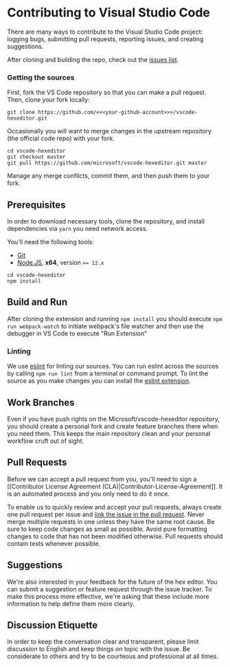 # Contributing to Visual Studio Code
There are many ways to contribute to the Visual Studio Code project: logging bugs, submitting pull requests, reporting issues, and creating suggestions.

After cloning and building the repo, check out the [issues list](https://github.com/microsoft/vscode-hexeditor/issues?q=is%3Aissue+is%3Aopen+).


### Getting the sources

First, fork the VS Code repository so that you can make a pull request. Then, clone your fork locally:

```
git clone https://github.com/<<<your-github-account>>>/vscode-hexeditor.git
```

Occasionally you will want to merge changes in the upstream repository (the official code repo) with your fork.

```
cd vscode-hexeditor
git checkout master
git pull https://github.com/microsoft/vscode-hexeditor.git master
```

Manage any merge conflicts, commit them, and then push them to your fork.

## Prerequisites

In order to download necessary tools, clone the repository, and install dependencies via `yarn` you need network access.

You'll need the following tools:

- [Git](https://git-scm.com)
- [Node.JS](https://nodejs.org/en/), **x64**, version `>= 12.x`

```
cd vscode-hexeditor
npm install
```

## Build and Run

After cloning the extension and running `npm install` you should execute `npm run webpack-watch` to initiate webpack's file watcher and then use the debugger in VS Code to execute "Run Extension"

### Linting
We use [eslint](https://eslint.org/) for linting our sources. You can run eslint across the sources by calling `npm run lint` from a terminal or command prompt.
To lint the source as you make changes you can install the [eslint extension](https://marketplace.visualstudio.com/items?itemName=dbaeumer.vscode-eslint).

## Work Branches
Even if you have push rights on the Microsoft/vscode-hexeditor repository, you should create a personal fork and create feature branches there when you need them. This keeps the main repository clean and your personal workflow cruft out of sight.

## Pull Requests
Before we can accept a pull request from you, you'll need to sign a [[Contributor License Agreement (CLA)|Contributor-License-Agreement]]. It is an automated process and you only need to do it once.

To enable us to quickly review and accept your pull requests, always create one pull request per issue and [link the issue in the pull request](https://github.com/blog/957-introducing-issue-mentions). Never merge multiple requests in one unless they have the same root cause. Be sure to keep code changes as small as possible. Avoid pure formatting changes to code that has not been modified otherwise. Pull requests should contain tests whenever possible.

## Suggestions
We're also interested in your feedback for the future of the hex editor. You can submit a suggestion or feature request through the issue tracker. To make this process more effective, we're asking that these include more information to help define them more clearly.

## Discussion Etiquette

In order to keep the conversation clear and transparent, please limit discussion to English and keep things on topic with the issue. Be considerate to others and try to be courteous and professional at all times.
